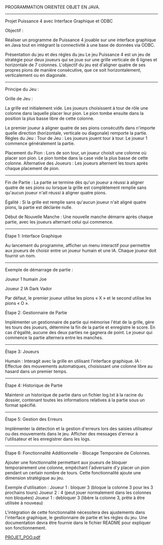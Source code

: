 PROGRAMMATION ORIENTEE OBJET 
EN JAVA. 

-----------------------------------------------------------------------------------------------------------------------------------------------------------------------------
 Projet Puissance 4 avec Interface Graphique et ODBC
 
 Objectif : 
 
 Réaliser un programme de Puissance 4 jouable sur une interface graphique en Java tout en intégrant la connectivité à une base de données via ODBC.


 Présentation du jeu et des règles du jeu
   Le jeu Puissance 4 est un jeu de stratégie pour deux joueurs qui se joue sur une 
   grille verticale de 6 lignes et horizontale de 7 colonnes. L'objectif du jeu est d'aligner 
   quatre de ses propres pions de manière consécutive, que ce soit horizontalement, 
   verticalement ou en diagonale.


-----------------------------------------------------------------------------------------------------------------------------------------------------------------------------
 
 
 Principe du Jeu :
 
 Grille de Jeu : 
   
  La grille est initialement vide. Les joueurs choisissent à tour de rôle une colonne 
  dans laquelle placer leur pion. Le pion tombe ensuite dans la position la plus basse 
  libre de cette colonne.
  
   Le premier joueur à aligner quatre de ses pions consécutifs dans n'importe quelle 
  direction (horizontale, verticale ou diagonale) remporte la partie.
   Règles du Jeu :
   Tour de Jeu : Les joueurs jouent tour à tour. Le joueur 1 commence 
  généralement la partie.
  
   Placement du Pion : Lors de son tour, un joueur choisit une colonne où placer 
  son pion. Le pion tombe dans la case vide la plus basse de cette colonne.
   Alternative des Joueurs : Les joueurs alternent les tours après chaque 
  placement de pion.


-----------------------------------------------------------------------------------------------------------------------------------------------------------------------------
 Fin de Partie : La partie se termine dès qu'un joueur a réussi à aligner quatre de 
ses pions ou lorsque la grille est complètement remplie sans qu'aucun joueur n'ait 
réussi à aligner quatre pions.

Égalité : Si la grille est remplie sans qu'aucun joueur n'ait aligné quatre pions, la 
partie est déclarée nulle.

 Début de Nouvelle Manche : Une nouvelle manche démarre après chaque 
partie, avec les joueurs alternant celui qui commence.


-----------------------------------------------------------------------------------------------------------------------------------------------------------------------------

 Étape 1: Interface Graphique
 
 Au lancement du programme, afficher un menu interactif pour permettre aux 
joueurs de choisir entre un joueur humain et une IA. Chaque joueur doit fournir un 
nom.



-----------------------------------------------------------------------------------------------------------------------------------------------------------------------------
 Exemple de démarrage de partie :
 
 Joueur 1 
humain Joe


 Joueur 2 
IA Dark Vador


 Par défaut, le premier joueur utilise les pions « X » et le second utilise les pions « O ».
 
 Étape 2: Gestionnaire de Partie
   
   Implémenter un gestionnaire de partie qui mémorise l'état de la grille, gère les 
  tours des joueurs, détermine la fin de la partie et enregistre le score. En cas d'égalité, 
  aucune des deux parties ne gagnera de point. Le joueur qui commence la partie 
  alternera entre les manches.

-----------------------------------------------------------------------------------------------------------------------------------------------------------------------------
 Étape 3: Joueurs
   
   Humain : Interagit avec la grille en utilisant l'interface graphique.
   IA : Effectue des mouvements automatiques, choisissant une colonne libre au hasard dans un premier temps.


-----------------------------------------------------------------------------------------------------------------------------------------------------------------------------
 Étape 4: Historique de Partie
 
   Maintenir un historique de partie dans un fichier log.txt à la racine du dossier, 
  contenant toutes les informations relatives à la partie sous un format spécifié.


----------------------------------------------------------------------------------------------------------------------------------------------------------------------------
 Étape 5: Gestion des Erreurs

   
  Implémenter la détection et la gestion d'erreurs lors des saisies utilisateur ou des 
  mouvements dans le jeu. Afficher des messages d'erreur à l'utilisateur et les 
  enregistrer dans les logs.



----------------------------------------------------------------------------------------------------------------------------------------------------------------------------
 Étape 6: Fonctionnalité Additionnelle - Blocage Temporaire de Colonnes.

  
  Ajouter une fonctionnalité permettant aux joueurs de bloquer temporairement 
 une colonne, empêchant l'adversaire d'y placer un pion pendant un certain nombre 
 de tours. Cette fonctionnalité ajoute une dimension stratégique au jeu.

 
  Exemple d'utilisation :
  Joueur 1 :  bloquer 3 (bloque la colonne 3 pour les 3 prochains tours)
  Joueur 2 :  4 (peut jouer normalement dans les colonnes non bloquées)
  Joueur 1 :  debloquer 3 (libère la colonne 3, prête à être utilisée à nouveau)
  
  L'intégration de cette fonctionnalité nécessitera des ajustements dans l'interface 
 graphique, le gestionnaire de partie et les règles du jeu. Une documentation devra 
 être fournie dans le fichier README pour expliquer son fonctionnement.
 
[PROJET_POO.pdf](https://github.com/GemimaOndele/Projet-POO-JAVA/files/14280382/PROJET_POO.pdf)
